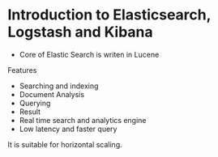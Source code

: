 # Introduction to Elasticsearch, Logstash and Kibana

- Core of Elastic Search is writen in Lucene

Features
- Searching and indexing
- Document Analysis
- Querying
- Result
- Real time search and analytics engine
- Low latency and faster query

It is suitable for horizontal scaling. 

